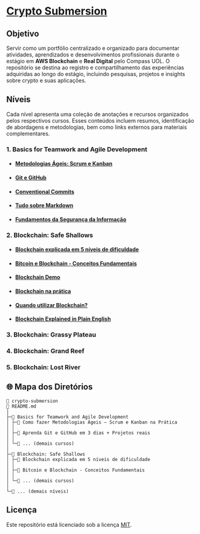 # [Crypto Submersion](https://sky-clock-04e.notion.site/Crypto-Submersion-10c0cf477938801ebda8e0059ccb94b7?pvs=4)

## Objetivo

Servir como um portfólio centralizado e organizado para documentar atividades, aprendizados e desenvolvimentos profissionais durante o estágio em <strong>AWS Blockchain</strong> e <strong>Real Digital</strong> pelo Compass UOL. O repositório se destina ao registro e compartilhamento das experiências adquiridas ao longo do estágio, incluindo pesquisas, projetos e insights sobre crypto e suas aplicações.

## Níveis
Cada nível apresenta uma coleção de anotações e recursos organizados pelos respectivos cursos. Esses conteúdos incluem resumos, identificação de abordagens e metodologias, bem como links externos para materiais complementares.
 
### 1. Basics for Teamwork and Agile Development

- #### [Metodologias Ágeis: Scrum e Kanban](https://sky-clock-04e.notion.site/Como-fazer-Metodologias-geis-Scrum-e-Kanban-na-Pr-tica-b74bcb23a93a466989b62a31d35be713?pvs=4)
- #### [Git e GitHub](https://sky-clock-04e.notion.site/Git-e-GitHub-a7fc1e67d23d4bed88fd8c8b52208f5c?pvs=4)
- #### [Conventional Commits](https://sky-clock-04e.notion.site/Conventional-Commits-10d0cf47793880aab7e5c2c2c79f0307?pvs=4)
- #### [Tudo sobre Markdown](https://sky-clock-04e.notion.site/Markdown-10d0cf47793880189ae0e42429a08aa9?pvs=4)
- #### [Fundamentos da Segurança da Informação](https://sky-clock-04e.notion.site/Fundamentos-da-Seguran-a-da-Informa-o-10d0cf47793880218968ec7a09325c4d?pvs=4)

### 2. Blockchain: Safe Shallows

- #### [Blockchain explicada em 5 níveis de dificuldade](https://sky-clock-04e.notion.site/Blockchain-N-veis-de-Dificuldade-13f532f70be84f6a85952a6a2b38fe37?pvs=4)
- #### [Bitcoin e Blockchain - Conceitos Fundamentais](https://sky-clock-04e.notion.site/Bitcoin-e-Blockchain-Conceitos-Fundamentais-10f0cf47793880598e5ed2580ed3b269?pvs=4)
- #### [Blockchain Demo](https://sky-clock-04e.notion.site/Blockchain-Demo-10f0cf477938806193a5ccbe6ea2d2b9?pvs=4)
- #### [Blockchain na prática](https://sky-clock-04e.notion.site/Blockchain-na-Pr-tica-10f0cf47793880f595efea87f548b6d9?pvs=4)
- #### [Quando utilizar Blockchain?](https://sky-clock-04e.notion.site/Quando-utilizar-Blockchain-10f0cf4779388098a3c6e957fc690e92?pvs=4)
- #### [Blockchain Explained in Plain English](https://sky-clock-04e.notion.site/Blockchain-Explained-in-Plain-English-1180cf4779388033a0ecccb0434640bb?pvs=4)

### 3. Blockchain: Grassy Plateau

### 4. Blockchain: Grand Reef

### 5. Blockchain: Lost River

## 🌐 Mapa dos Diretórios

```
📁 crypto-submersion
📄 README.md
│
├─📁 Basics for Teamwork and Agile Development
│ ├─🔗 Como fazer Metodologias Ágeis – Scrum e Kanban na Prática
│ │
│ ├─🔗 Aprenda Git e GitHub em 3 dias + Projetos reais
│ │
│ └─🔗 ... (demais cursos)
│
├─📁 Blockchain: Safe Shallows
│ ├─🔗 Blockchain explicada em 5 níveis de dificuldade
│ │
│ ├─🔗 Bitcoin e Blockchain - Conceitos Fundamentais
│ │
│ └─🔗 ... (demais cursos)
│
└─📁 ... (demais níveis)
```

## Licença

Este repositório está licenciado sob a licença [MIT](https://choosealicense.com/licenses/mit/).

